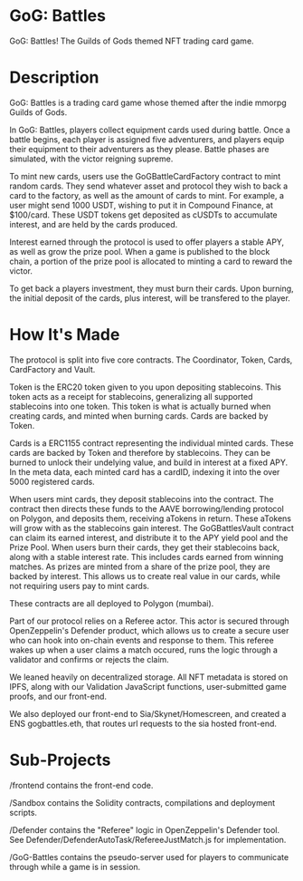 # GoG: Battles

GoG: Battles! The Guilds of Gods themed NFT trading card game.

# Description

GoG: Battles is a trading card game whose themed after the indie mmorpg Guilds of Gods.

In GoG: Battles, players collect equipment cards used during battle. Once a battle begins, each player is assigned five adventurers, and players equip their equipment to their adventurers as they please. Battle phases are simulated, with the victor reigning supreme.

To mint new cards, users use the GoGBattleCardFactory contract to mint random cards. They send whatever asset and protocol they wish to back a card to the factory, as well as the amount of cards to mint. For example, a user might send 1000 USDT, wishing to put it in Compound Finance, at $100/card. These USDT tokens get deposited as cUSDTs to accumulate interest, and are held by the cards produced. 

Interest earned through the protocol is used to offer players a stable APY, as well as grow the prize pool. When a game is published to the block chain, a portion of the prize pool is allocated to minting a card to reward the victor.

To get back a players investment, they must burn their cards. Upon burning, the initial deposit of the cards, plus interest, will be transfered to the player.

# How It's Made

The protocol is split into five core contracts. The Coordinator, Token, Cards, CardFactory and Vault.

Token is the ERC20 token given to you upon depositing stablecoins. This token acts as a receipt for stablecoins, generalizing all supported stablecoins into one token. This token is what is actually burned when creating cards, and minted when burning cards. Cards are backed by Token.

Cards is a ERC1155 contract representing the individual minted cards. These cards are backed by Token and therefore by stablecoins. They can be burned to unlock their undelying value, and build in interest at a fixed APY. In the meta data, each minted card has a cardID, indexing it into the over 5000 registered cards. 

When users mint cards, they deposit stablecoins into the contract. The contract then directs these funds to the AAVE borrowing/lending protocol on Polygon, and deposits them, receiving aTokens in return. These aTokens will grow with as the stablecoins gain interest. The GoGBattlesVault contract can claim its earned interest, and distribute it to the APY yield pool and the Prize Pool. When users burn their cards, they get their stablecoins back, along with a stable interest rate. This includes cards earned from winning matches. As prizes are minted from a share of the prize pool, they are backed by interest. This allows us to create real value in our cards, while not requiring users pay to mint cards.

These contracts are all deployed to Polygon (mumbai).

Part of our protocol relies on a Referee actor. This actor is secured through OpenZeppelin's Defender product, which allows us to create a secure user who can hook into on-chain events and response to them. This referee wakes up when a user claims a match occured, runs the logic through a validator and confirms or rejects the claim.

We leaned heavily on decentralized storage. All NFT metadata is stored on IPFS, along with our Validation JavaScript functions, user-submitted game proofs, and our front-end.

We also deployed our front-end to Sia/Skynet/Homescreen, and created a ENS gogbattles.eth, that routes url requests to the sia hosted front-end.

# Sub-Projects

/frontend contains the front-end code.

/Sandbox contains the Solidity contracts, compilations and deployment scripts. 

/Defender contains the "Referee" logic in OpenZeppelin's Defender tool. See Defender/DefenderAutoTask/RefereeJustMatch.js for implementation.

/GoG-Battles contains the pseudo-server used for players to communicate through while a game is in session.
